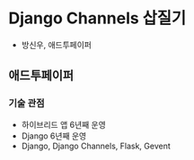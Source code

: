 # Django Channels 삽질기

- 방신우, 애드투페이퍼

## 애드투페이퍼

### 기술 관점

- 하이브리드 앱 6년째 운영
- Django 6년째 운영
- Django, Django Channels, Flask, Gevent

